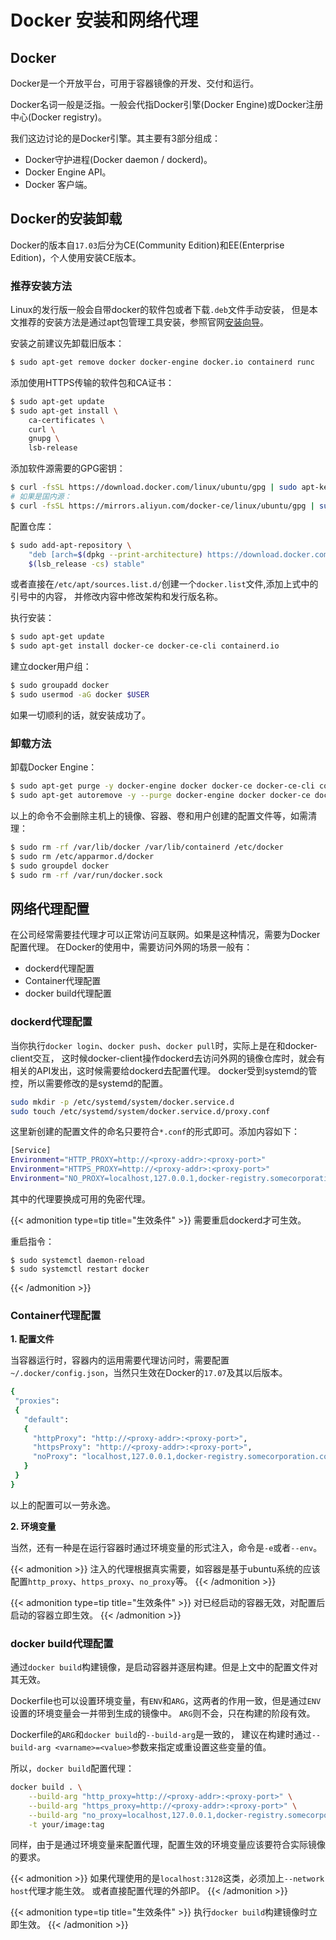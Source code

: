 # Docker 安装和网络代理


## Docker

Docker是一个开放平台，可用于容器镜像的开发、交付和运行。

Docker名词一般是泛指。一般会代指Docker引擎(Docker Engine)或Docker注册中心(Docker registry)。

我们这边讨论的是Docker引擎。其主要有3部分组成：

- Docker守护进程(Docker daemon / dockerd)。
- Docker Engine API。
- Docker 客户端。

## Docker的安装卸载

Docker的版本自`17.03`后分为CE(Community Edition)和EE(Enterprise Edition)，个人使用安装CE版本。

### 推荐安装方法

Linux的发行版一般会自带docker的软件包或者下载`.deb`文件手动安装，
但是本文推荐的安装方法是通过apt包管理工具安装，参照官网[安装向导]。


安装之前建议先卸载旧版本：

```sh
$ sudo apt-get remove docker docker-engine docker.io containerd runc
```

添加使用HTTPS传输的软件包和CA证书：

```sh
$ sudo apt-get update
$ sudo apt-get install \
    ca-certificates \
    curl \
    gnupg \
    lsb-release
```

添加软件源需要的GPG密钥：

```sh
$ curl -fsSL https://download.docker.com/linux/ubuntu/gpg | sudo apt-key add -
# 如果是国内源：
$ curl -fsSL https://mirrors.aliyun.com/docker-ce/linux/ubuntu/gpg | sudo apt-key add -
```

配置仓库：

```sh
$ sudo add-apt-repository \
    "deb [arch=$(dpkg --print-architecture) https://download.docker.com/linux/ubuntu \
    $(lsb_release -cs) stable"
```

或者直接在`/etc/apt/sources.list.d/`创建一个`docker.list`文件,添加上式中的引号中的内容，
并修改内容中修改架构和发行版名称。

执行安装：

```sh
$ sudo apt-get update
$ sudo apt-get install docker-ce docker-ce-cli containerd.io
```

建立docker用户组：

```sh
$ sudo groupadd docker
$ sudo usermod -aG docker $USER
```

如果一切顺利的话，就安装成功了。

### 卸载方法

卸载Docker Engine：

```sh
$ sudo apt-get purge -y docker-engine docker docker-ce docker-ce-cli containerd.io
$ sudo apt-get autoremove -y --purge docker-engine docker docker-ce docker-ce-cli containerd.io
```

以上的命令不会删除主机上的镜像、容器、卷和用户创建的配置文件等，如需清理：

```sh
$ sudo rm -rf /var/lib/docker /var/lib/containerd /etc/docker
$ sudo rm /etc/apparmor.d/docker
$ sudo groupdel docker
$ sudo rm -rf /var/run/docker.sock
```

## 网络代理配置

在公司经常需要挂代理才可以正常访问互联网。如果是这种情况，需要为Docker配置代理。
在Docker的使用中，需要访问外网的场景一般有：

- dockerd代理配置 
- Container代理配置
- docker build代理配置

### dockerd代理配置

当你执行`docker login`、`docker push`、`docker pull`时，实际上是在和docker-client交互，
这时候docker-client操作dockerd去访问外网的镜像仓库时，就会有相关的API发出，这时候需要给dockerd去配置代理。
docker受到systemd的管控，所以需要修改的是systemd的配置。

```sh
sudo mkdir -p /etc/systemd/system/docker.service.d
sudo touch /etc/systemd/system/docker.service.d/proxy.conf
```

这里新创建的配置文件的命名只要符合`*.conf`的形式即可。添加内容如下：

```sh
[Service]
Environment="HTTP_PROXY=http://<proxy-addr>:<proxy-port>"
Environment="HTTPS_PROXY=http://<proxy-addr>:<proxy-port>"
Environment="NO_PROXY=localhost,127.0.0.1,docker-registry.somecorporation.com"
```

其中的代理要换成可用的免密代理。

{{< admonition type=tip title="生效条件" >}}
需要重启dockerd才可生效。

重启指令：

```
$ sudo systemctl daemon-reload
$ sudo systemctl restart docker
```
{{< /admonition >}}


### Container代理配置


**1. 配置文件**

当容器运行时，容器内的运用需要代理访问时，需要配置`~/.docker/config.json`，当然只生效在Docker的`17.07`及其以后版本。

```sh
{
 "proxies":
 {
   "default":
   {
     "httpProxy": "http://<proxy-addr>:<proxy-port>",
     "httpsProxy": "http://<proxy-addr>:<proxy-port>",
     "noProxy": "localhost,127.0.0.1,docker-registry.somecorporation.com"
   }
 }
}
```

以上的配置可以一劳永逸。

**2. 环境变量**

当然，还有一种是在运行容器时通过环境变量的形式注入，命令是`-e`或者`--env`。

{{< admonition >}}
注入的代理根据真实需要，如容器是基于ubuntu系统的应该配置`http_proxy`、`https_proxy`、`no_proxy`等。
{{< /admonition >}}

{{< admonition type=tip title="生效条件" >}}
对已经启动的容器无效，对配置后启动的容器立即生效。
{{< /admonition >}}

### docker build代理配置

通过`docker build`构建镜像，是启动容器并逐层构建。但是上文中的配置文件对其无效。

Dockerfile也可以设置环境变量，有`ENV`和`ARG`，这两者的作用一致，但是通过`ENV`设置的环境变量会一并带到生成的镜像中。
`ARG`则不会，只在构建的阶段有效。

Dockerfile的`ARG`和`docker build`的`--build-arg`是一致的，
建议在构建时通过`--build-arg <varname>=<value>`参数来指定或重设置这些变量的值。

所以，`docker build`配置代理：
```sh
docker build . \
    --build-arg "http_proxy=http://<proxy-addr>:<proxy-port>" \
    --build-arg "https_proxy=http://<proxy-addr>:<proxy-port>" \
    --build-arg "no_proxy=localhost,127.0.0.1,docker-registry.somecorporation.com" \
    -t your/image:tag
```

同样，由于是通过环境变量来配置代理，配置生效的环境变量应该要符合实际镜像的要求。

{{< admonition >}}
如果代理使用的是`localhost:3128`这类，必须加上`--network host`代理才能生效。
或者直接配置代理的外部IP。
{{< /admonition >}}


{{< admonition type=tip title="生效条件" >}}
执行`docker build`构建镜像时立即生效。
{{< /admonition >}}


[安装向导]:https://docs.docker.com/engine/install/ubuntu/


